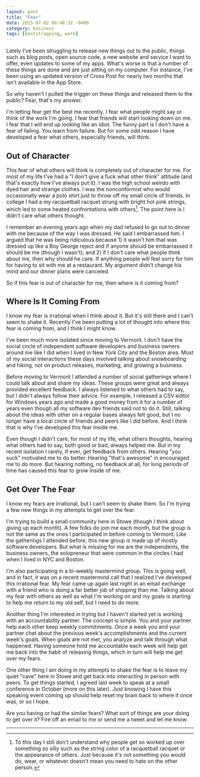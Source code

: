 ```yaml
---
layout: post
title: "Fear"
date: 2015-07-02 06:48:32 -0400
category: business
tags: [bootstrapping, work]
---
```

Lately I've been struggling to release new things out to the public, things such as blog posts, open source code, a new website and service I want to offer, even updates to some of my apps. What's worse is that a number of these things are done and are just sitting on my computer. For instance, I've been using an updated version of Cross Post for nearly two months that isn't available in the App Store. 

So why haven't I pulled the trigger on these things and released them to the public? Fear, that's my answer. 

I'm letting fear get the best me recently. I fear what people might say or think of the work I'm going. I fear that friends will start looking down on me. I fear that I will end up looking like an idiot. The funny part is I don't have a fear of failing. You learn from failure. But for some odd reason I have developed a fear what others, especially friends, will think. 

## Out of Character

This fear of what others will think is completely out of character for me. For most of my life I've had a "I don't give a fuck what other think" attitude (and that's exactly how I've always put it). I was the high school weirdo with dyed hair and strange clothes. I was the nonconformist who would occasionally wear a polo shirt just to throw off my small circle of friends. In college I had a my racquetball racquet strung with bright hot pink strings, which led to some heated confrontations with others[^1]. The point here is I didn't care what others thought.

I remember an evening years ago when my dad refused to go out to dinner with me because of the way I was dressed. He said I embarrassed him. I argued that he was being ridiculous because 1) it wasn't him that was dressed up like a Boy George reject and if anyone should be embarrassed it should be me (though I wasn't), and 2) if I don't care what people think about me, then why should he care. If anything people will feel sorry for him for having to sit with me at a restaurant. My argument didn't change his mind and our dinner plans were canceled.

So if this fear is out of character for me, then where is it coming from?

## Where Is It Coming From

I know my fear is irrational when I think about it. But it's still there and I can't seem to shake it. Recently I've been putting a lot of thought into where this fear is coming from, and I think I might know. 

I've been much more isolated since moving to Vermont. I don't have the social circle of independent software developers and business owners around me like I did when I lived in New York City and the Boston area. Most of my social interactions these days involved talking about snowboarding and hiking, not on product releases, marketing, and growing a business. 

Before moving to Vermont I attended a number of social gatherings where I could talk about and share my ideas. These groups were great and always provided excellent feedback. I always listened to what others had to say, but I didn't always follow their advice. For example, I released a CSV editor for Windows years ago and made a good money from it for a number of years even though all my software dev friends said not to do it. Still, talking about the ideas with other on a regular bases always felt good, but I no longer have a local circle of friends and peers like I did before. And I think that is why I've developed this fear inside me.

Even though I didn't care, for most of my life, what others thoughts, hearing what others had to say, both good or bad, always helped me. But in my recent isolation I rarely, if ever, get feedback from others. Hearing "you suck" motivated me to do better. Hearing "that's awesome" in encouraged me to do more. But hearing nothing, no feedback at all, for long periods of time has caused this fear to grow inside of me. 

## Get Over The Fear 

I know my fears are irrational, but I can't seem to shake them. So I'm trying a few new things in my attempts to get over the fear. 

I'm trying to build a small community here in Stowe (though I think about giving up each month). A few folks do join me each month, but the group is not the same as the ones I participated in before coming to Vermont. Like the gatherings I attended before, this new group is made up of mostly software developers. But what is missing for me are the independents, the business owners, the solopreneur that were common in the circles I had when I lived in NYC and Boston.

I'm also participating in a bi-weekly mastermind group. This is going well, and in fact, it was on a recent mastermind call that I realized I've developed this irrational fear. My fear came up again last night in an email exchange with a friend who is doing a far better job of shipping than me. Talking about my fear with others as well as what I'm working on and my goals is starting to help me return to my old self, but I need to do more.

Another thing I'm interested in trying but I haven't started yet is working with an accountability partner. The concept is simple. You and your partner help each other keep weekly commitments. Once a week you and your partner chat about the previous week's accomplishments and the current week's goals. When goals are not met, you analyze and talk through what happened. Having someone hold me accountable each week will help get me back into the habit of releasing things, which in turn will help me get over my fears.

One other thing I am doing in my attempts to shake the fear is to leave my quiet "cave" here in Stowe and get back into interacting in person with peers. To get things started, I agreed last week to speak at a small conference in October (more on this later). Just knowing I have this speaking event coming up should help reset my brain back to where it once was, or so I hope.

Are you having or had the similar fears? What sort of things are your doing to get over it? Fire off an email to me or send me a tweet and let me know.

---

[^1]: To this day I still don't understand why people get so worked up over something so silly such as the string color of a racquetball racquet or the appearance of others. Just because it's not something you would do, wear, or whatever doesn't mean you need to hate on the other person.
